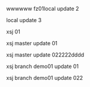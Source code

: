 wwwwww
fz01local update 2

local update 3


xsj 01

xsj master update 01



xsj master update 022222dddd

xsj branch demo01 update 01

xsj branch demo01 update 022


